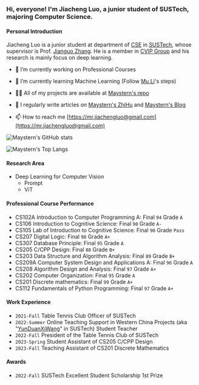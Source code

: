 ### Hi, everyone! I'm Jiacheng Luo, a junior student of SUSTech, majoring Computer Science.

#### Personal Introduction
Jiacheng Luo is a junior student at department of [CSE](https://cse.sustech.edu.cn/) in [SUSTech](https://sustech.edu.cn/en/), whose supervisor is Prof. [Jianguo Zhang](https://www.sustech.edu.cn/zh/faculties/zhangjianguo.html). He is a member in [CVIP Group](https://faculty.sustech.edu.cn/zhangjg) and his research is mainly focus on deep learning.

- 🔭 I’m currently working on Professional Courses

- 🌱 I’m currently learning Machine Learning (Follow [Mu Li](https://space.bilibili.com/1567748478)'s steps)

- 👨‍💻 All of my projects are available at [Maystern's repo](https://github.com/Maystern?tab=repositories)

- 📝 I regularly write articles on [Maystern's ZhiHu](https://www.zhihu.com/people/hhh-40-88-74) and [Maystern's Blog](https://maystern.github.io)

- 📫 How to reach me [https://mr.jiachengluo@gmail.com](https://mr.jiachengluo@gmail.com)

![Maystern's GitHub stats](https://github-readme-stats.vercel.app/api?username=Maystern&show_icons=true&count_private=true)

![Maystern's Top Langs](https://github-readme-stats.vercel.app/api/top-langs/?username=Maystern&layout=compact)

#### Research Area

- Deep Learning for Computer Vision
  - Prompt
  - ViT
    
#### Professional Course Performance

- CS102A Introduction to Computer Programming A: Final `94` Grade `A`
- CS106 Introduction to Cognitive Science: Final `90` Grade `A-`
- CS105 Lab of Introduction to Cognitive Science: Final `90` Grade `Pass`
- CS207 Digital Logic: Final `98` Grade `A+`
- CS307 Database Principle: Final `95` Grade `A`
- CS205 C/CPP Design: Final `88` Grade `B+`
- CS203 Data Structure and Algorithm Analysis: Final `89` Grade `B+`
- CS209A Computer System Design and Applications A: Final `96` Grade `A`
- CS208 Algorithm Design and Analysis:  Final `97` Grade `A+`
- CS202 Computer Organization: Final `95` Grade `A`
- CS201 Discrete mathematics: Final `99` Grade `A+`
- CS112 Fundamentals of Python Programming: Final `97` Grade `A+` 

#### Work Experience
- `2021-Fall` Table Tennis Club Officer of SUSTech
- `2022-Summer` Online Teaching Support in Western China Projects (aka "[YunDuanXiWang](https://space.bilibili.com/1142024190)" in SUSTech) Student Teacher 
- `2022-Fall` President of the Table Tennis Club of SUSTech
- `2023-Spring` Student Assistant of CS205 C/CPP Design
- `2023-Fall` Teaching Assistant of CS201 Discrete Mathematics
#### Awards
- `2022-Fall` SUSTech Excellent Student Scholarship 1st Prize 
